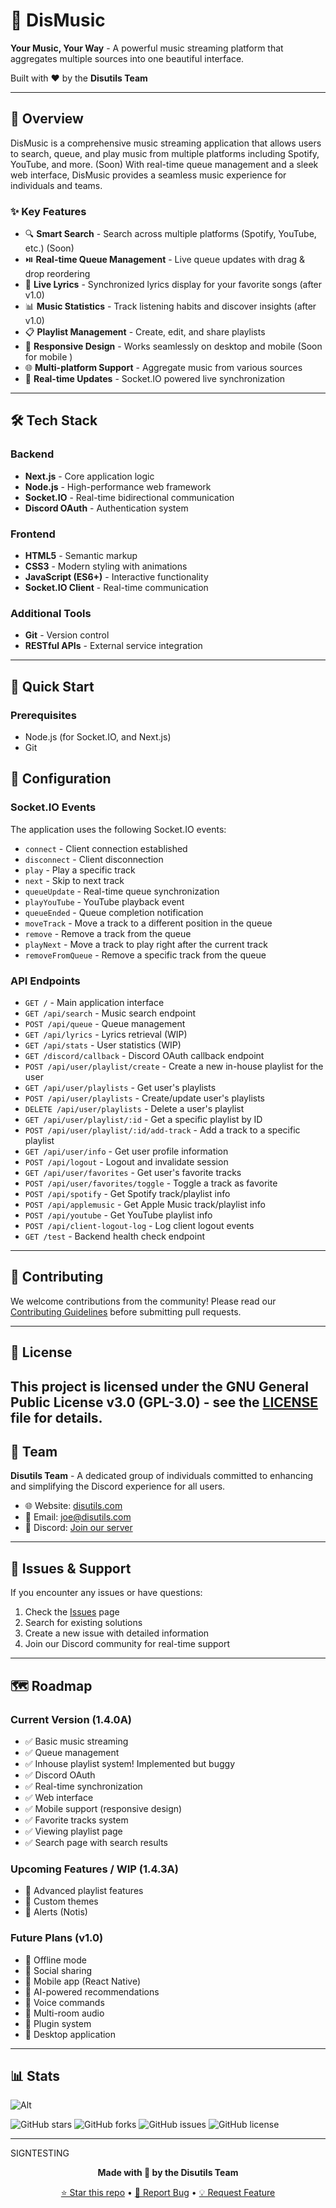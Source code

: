 # 🎵 DisMusic

**Your Music, Your Way** - A powerful music streaming platform that aggregates multiple sources into one beautiful interface.

Built with ❤️ by the **Disutils Team**

---

## 🌟 Overview

DisMusic is a comprehensive music streaming application that allows users to search, queue, and play music from multiple platforms including Spotify, YouTube, and more. (Soon) With real-time queue management and a sleek web interface, DisMusic provides a seamless music experience for individuals and teams.

### ✨ Key Features

- 🔍 **Smart Search** - Search across multiple platforms (Spotify, YouTube, etc.) (Soon)
- ⏯️ **Real-time Queue Management** - Live queue updates with drag & drop reordering
- 🎤 **Live Lyrics** - Synchronized lyrics display for your favorite songs (after v1.0)
- 📊 **Music Statistics** - Track listening habits and discover insights (after v1.0)
- 📋 **Playlist Management** - Create, edit, and share playlists
- 📱 **Responsive Design** - Works seamlessly on desktop and mobile (Soon for mobile )
- 🌐 **Multi-platform Support** - Aggregate music from various sources
- 🔄 **Real-time Updates** - Socket.IO powered live synchronization

---

## 🛠️ Tech Stack

### Backend
- **Next.js** - Core application logic
- **Node.js** - High-performance web framework
- **Socket.IO** - Real-time bidirectional communication
- **Discord OAuth** - Authentication system

### Frontend
- **HTML5** - Semantic markup
- **CSS3** - Modern styling with animations
- **JavaScript (ES6+)** - Interactive functionality
- **Socket.IO Client** - Real-time communication

### Additional Tools
- **Git** - Version control
- **RESTful APIs** - External service integration

---

## 🚀 Quick Start

### Prerequisites

- Node.js (for Socket.IO, and Next.js)
- Git

## 🔧 Configuration

### Socket.IO Events

The application uses the following Socket.IO events:

- `connect` - Client connection established
- `disconnect` - Client disconnection
- `play` - Play a specific track
- `next` - Skip to next track
- `queueUpdate` - Real-time queue synchronization
- `playYouTube` - YouTube playback event
- `queueEnded` - Queue completion notification
- `moveTrack` - Move a track to a different position in the queue
- `remove` - Remove a track from the queue
- `playNext` - Move a track to play right after the current track
- `removeFromQueue` - Remove a specific track from the queue

### API Endpoints

- `GET /` - Main application interface
- `GET /api/search` - Music search endpoint
- `POST /api/queue` - Queue management
- `GET /api/lyrics` - Lyrics retrieval (WIP)
- `GET /api/stats` - User statistics (WIP)
- `GET /discord/callback` - Discord OAuth callback endpoint
- `POST /api/user/playlist/create` - Create a new in-house playlist for the user
- `GET /api/user/playlists` - Get user's playlists
- `POST /api/user/playlists` - Create/update user's playlists
- `DELETE /api/user/playlists` - Delete a user's playlist
- `GET /api/user/playlist/:id` - Get a specific playlist by ID
- `POST /api/user/playlist/:id/add-track` - Add a track to a specific playlist
- `GET /api/user/info` - Get user profile information
- `POST /api/logout` - Logout and invalidate session
- `GET /api/user/favorites` - Get user's favorite tracks
- `POST /api/user/favorites/toggle` - Toggle a track as favorite
- `POST /api/spotify` - Get Spotify track/playlist info
- `POST /api/applemusic` - Get Apple Music track/playlist info
- `POST /api/youtube` - Get YouTube playlist info
- `POST /api/client-logout-log` - Log client logout events
- `GET /test` - Backend health check endpoint

---

## 🤝 Contributing

We welcome contributions from the community! Please read our [Contributing Guidelines](docs/CONTRIBUTING.md) before submitting pull requests.


---

## 📝 License

This project is licensed under the GNU General Public License v3.0 (GPL-3.0) - see the [LICENSE](LICENSE) file for details.
---

## 👥 Team

**Disutils Team** - A dedicated group of individuals committed to enhancing and simplifying the Discord experience for all users.


- 🌐 Website: [disutils.com](https://disutils.com)
- 📧 Email: [joe@disutils.com ](mailto:joe@disutils.com)
- 💬 Discord: [Join our server](http://disutils.com/discord)

---

## 🐛 Issues & Support

If you encounter any issues or have questions:

1. Check the [Issues](https://github.com/disutils-team/dismusic/issues) page
2. Search for existing solutions
3. Create a new issue with detailed information
4. Join our Discord community for real-time support

---

## 🗺️ Roadmap

### Current Version (1.4.0A)
- ✅ Basic music streaming
- ✅ Queue management
- ✅ Inhouse playlist system! Implemented but buggy
- ✅ Discord OAuth
- ✅ Real-time synchronization
- ✅ Web interface
- ✅ Mobile support (responsive design)
- ✅ Favorite tracks system
- ✅ Viewing playlist page
- ✅ Search page with search results


### Upcoming Features / WIP (1.4.3A)
- 🔄 Advanced playlist features
- 🔄 Custom themes
- 🔄 Alerts (Notis)


### Future Plans (v1.0)
- 🔮 Offline mode
- 🔮 Social sharing
- 🔮 Mobile app (React Native)
- 🔮 AI-powered recommendations
- 🔮 Voice commands
- 🔮 Multi-room audio
- 🔮 Plugin system
- 🔮 Desktop application

---

## 📊 Stats

![Alt](https://repobeats.axiom.co/api/embed/64c3d10592afd8002a3cd7ea425c184b1acfd86a.svg "Repobeats analytics image")


![GitHub stars](https://img.shields.io/github/stars/disutils/DisMusic?style=social)
![GitHub forks](https://img.shields.io/github/forks/disutils/DisMusic?style=social)
![GitHub issues](https://img.shields.io/github/issues/disutils/DisMusic)
![GitHub license](https://img.shields.io/github/license/disutils/DisMusic)

---

SIGNTESTING
<div align="center">

**Made with 🎵 by the Disutils Team**

[⭐ Star this repo](https://github.com/disutils/DisMusic) • [🐛 Report Bug](https://github.com/disutils/DisMusic/issues) • [💡 Request Feature](https://github.com/disutils/DisMusic/issues)

</div>
